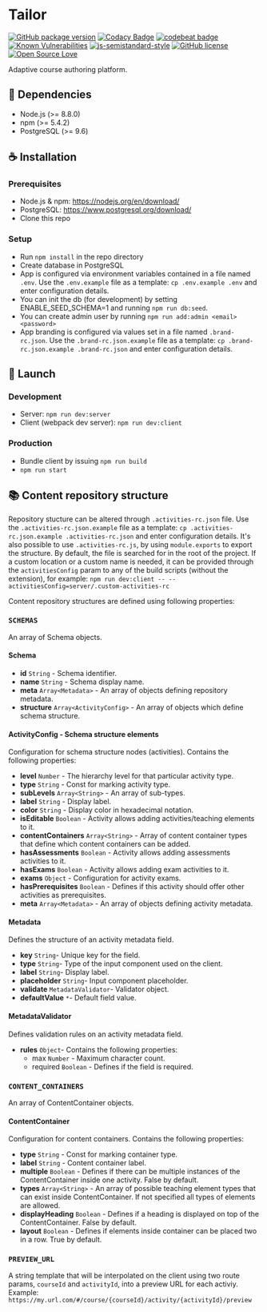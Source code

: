 # Tailor

[![GitHub package version](https://img.shields.io/github/package-json/v/ExtensionEngine/tailor.svg)](https://github.com/ExtensionEngine/tailor/blob/develop/package.json#L3)
[![Codacy Badge](https://api.codacy.com/project/badge/Grade/d6d198f9c56b4ca799b4624c5bb3e16c?branch=develop)](https://www.codacy.com/app/underscope/tailor?utm_source=github.com&amp;utm_medium=referral&amp;utm_content=ExtensionEngine/tailor&amp;utm_campaign=Badge_Grade)
[![codebeat badge](https://codebeat.co/badges/f577cd02-ad4f-464d-8afc-be153929703d)](https://codebeat.co/projects/github-com-extensionengine-tailor-develop)
[![Known Vulnerabilities](https://snyk.io/test/github/ExtensionEngine/tailor/badge.svg)](https://snyk.io/test/github/ExtensionEngine/tailor)
[![js-semistandard-style](https://img.shields.io/badge/code%20style-semistandard-brightgreen.svg)](https://github.com/Flet/semistandard)
[![GitHub license](https://img.shields.io/github/license/ExtensionEngine/tailor.svg)](https://github.com/ExtensionEngine/tailor/blob/develop/LICENSE)
[![Open Source Love](https://badges.frapsoft.com/os/v2/open-source.svg?v=102)](https://github.com/ellerbrock/open-source-badge/)

Adaptive course authoring platform.


## :blue_book: Dependencies
* Node.js (>= 8.8.0)
* npm (>= 5.4.2)
* PostgreSQL (>= 9.6)

## :coffee: Installation

### Prerequisites
* Node.js & npm: https://nodejs.org/en/download/
* PostgreSQL: https://www.postgresql.org/download/
* Clone this repo

### Setup
* Run `npm install` in the repo directory
* Create database in PostgreSQL
* App is configured via environment variables contained in a file named `.env`.
Use the `.env.example` file as a template: `cp .env.example .env` and enter
configuration details.
* You can init the db (for development) by setting ENABLE_SEED_SCHEMA=1
and running `npm run db:seed`.
* You can create admin user by running `npm run add:admin <email> <password>`
* App branding is configured via values set in a file named `.brand-rc.json`.
Use the `.brand-rc.json.example` file as a template: `cp .brand-rc.json.example .brand-rc.json` and enter configuration details.

## :rocket: Launch

### Development
* Server: `npm run dev:server`
* Client (webpack dev server): `npm run dev:client`

### Production
* Bundle client by issuing `npm run build`
* `npm run start`

## :books: Content repository structure
Repository stucture can be altered through `.activities-rc.json` file. Use the `.activities-rc.json.example` file as a template: `cp .activities-rc.json.example .activities-rc.json` and enter configuration details. It's also possible to use `.activities-rc.js`, by using `module.exports` to export the structure.
By default, the file is searched for in the root of the project. If a custom location or a custom name is needed, it can be provided through the `activitiesConfig` param to any of the build scripts (without the extension), for example:
`npm run dev:client -- --activitiesConfig=server/.custom-activities-rc`

Content repository structures are defined using following properties:

### `SCHEMAS`
An array of Schema objects.

#### Schema
* **id** `String` - Schema identifier.
* **name** `String` - Schema display name.
* **meta** `Array<Metadata>` - An array of objects defining repository metadata.
* **structure** `Array<ActivityConfig>` - An array of objects which define schema structure.

#### ActivityConfig - Schema structure elements
Configuration for schema structure nodes (activities). Contains the following properties:
* **level** `Number` - The hierarchy level for that particular activity type.
* **type** `String` - Const for marking activity type.
* **subLevels** `Array<String>` - An array of sub-types.
* **label** `String` - Display label.
* **color** `String` - Display color in hexadecimal notation.
* **isEditable** `Boolean` - Activity allows adding activities/teaching elements to it.
* **contentContainers** `Array<String>` - Array of content container types that define which content containers can be added.
* **hasAssessments** `Boolean` - Activity allows adding assessments activities to it.
* **hasExams** `Boolean` - Activity allows adding exam activities to it.
* **exams** `Object` - Configuration for activity exams.
* **hasPrerequisites** `Boolean` - Defines if this activity should offer other activities as prerequisites.
* **meta** `Array<Metadata>` - An array of objects defining activity metadata.

#### Metadata
Defines the structure of an activity metadata field.
* **key** `String`- Unique key for the field.
* **type** `String`- Type of the input component used on the client.
* **label** `String`- Display label.
* **placeholder** `String`- Input component placeholder.
* **validate** `MetadataValidator`- Validator object.
* **defaultValue** `*`- Default field value.

#### MetadataValidator
Defines validation rules on an activity metadata field.
* **rules** `Object`- Contains the following properties:
  * max `Number` - Maximum character count.
  * required `Boolean` - Defines if the field is required.

### `CONTENT_CONTAINERS`
An array of ContentContainer objects.

#### ContentContainer
Configuration for content containers. Contains the following properties:
* **type** `String` - Const for marking container type.
* **label** `String` - Content container label.
* **multiple** `Boolean` - Defines if there can be multiple instances of the ContentContainer inside one activity. False by default.
* **types** `Array<String>` - An array of possible teaching element types that can exist inside ContentContainer. If not specified all types of elements are allowed.
* **displayHeading** `Boolean` - Defines if a heading is displayed on top of the ContentContainer. False by default.
* **layout** `Boolean` - Defines if elements inside container can be placed two in a row. True by default.

### `PREVIEW_URL`
A string template that will be interpolated on the client using two route params, `courseId` and `activityId`, into a preview URL for each activiy. Example:
`https://my.url.com/#/course/{courseId}/activity/{activityId}/preview`
